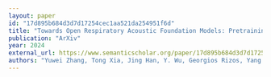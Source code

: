 ```yaml
---
layout: paper
id: "17d895b684d3d7d17254cec1aa521da254951f6d"
title: "Towards Open Respiratory Acoustic Foundation Models: Pretraining And Benchmarking"
publication: "ArXiv"
year: 2024
external_url: https://www.semanticscholar.org/paper/17d895b684d3d7d17254cec1aa521da254951f6d
authors: "Yuwei Zhang, Tong Xia, Jing Han, Y. Wu, Georgios Rizos, Yang Liu, Mohammed Mosuily, Jagmohan Chauhan, Cecilia Mascolo"
---
```


